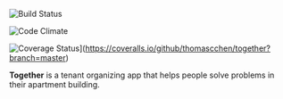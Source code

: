 ![Build Status](https://codeship.com/projects/c09887b0-04b6-0133-8447-52ca95efad4a/status?branch=master)

![Code Climate](https://codeclimate.com/github/thomascchen/together.png)

![Coverage Status](https://coveralls.io/repos/thomascchen/together/badge.svg?branch=master&service=github)](https://coveralls.io/github/thomascchen/together?branch=master)

**Together** is a tenant organizing app that helps people solve problems in their apartment building.
